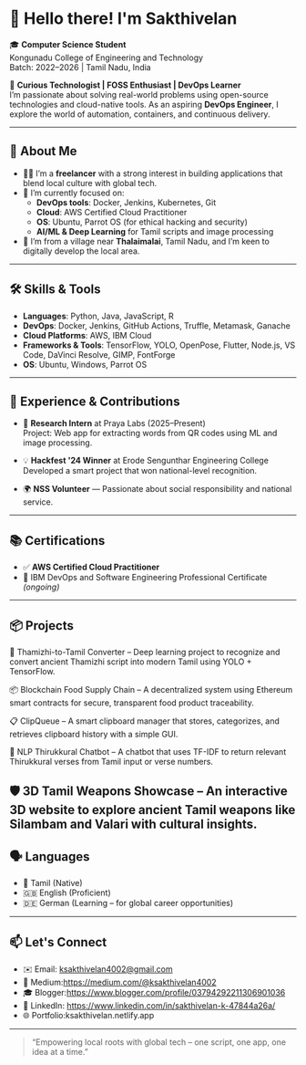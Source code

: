 # 👋 Hello there! I'm Sakthivelan

🎓 **Computer Science Student**  
Kongunadu College of Engineering and Technology  
Batch: 2022–2026 | Tamil Nadu, India  

🧠 **Curious Technologist | FOSS Enthusiast | DevOps Learner**  
I’m passionate about solving real-world problems using open-source technologies and cloud-native tools. As an aspiring **DevOps Engineer**, I explore the world of automation, containers, and continuous delivery.

---

## 🌟 About Me

- 🧑‍💻 I’m a **freelancer** with a strong interest in building applications that blend local culture with global tech.
- 🚀 I’m currently focused on:
  - **DevOps tools**: Docker, Jenkins, Kubernetes, Git
  - **Cloud**: AWS Certified Cloud Practitioner
  - **OS**: Ubuntu, Parrot OS (for ethical hacking and security)
  - **AI/ML & Deep Learning** for Tamil scripts and image processing
- 🏡 I’m from a village near **Thalaimalai**, Tamil Nadu, and I’m keen to digitally develop the local area.

---

## 🛠️ Skills & Tools

- **Languages**: Python, Java, JavaScript, R
- **DevOps**: Docker, Jenkins, GitHub Actions, Truffle, Metamask, Ganache
- **Cloud Platforms**: AWS, IBM Cloud
- **Frameworks & Tools**: TensorFlow, YOLO, OpenPose, Flutter, Node.js, VS Code, DaVinci Resolve, GIMP, FontForge
- **OS**: Ubuntu, Windows, Parrot OS

---

## 💼 Experience & Contributions

- 🏢 **Research Intern** at Praya Labs (2025–Present)  
  Project: Web app for extracting words from QR codes using ML and image processing.

- 💡 **Hackfest '24 Winner** at Erode Sengunthar Engineering College  
  Developed a smart project that won national-level recognition.

- 🌍 **NSS Volunteer** — Passionate about social responsibility and national service.

---

## 📚 Certifications

- ✅ **AWS Certified Cloud Practitioner**
- 📘 IBM DevOps and Software Engineering Professional Certificate *(ongoing)*

---

## 📦 Projects

🔁 Thamizhi-to-Tamil Converter – Deep learning project to recognize and convert ancient Thamizhi script into modern Tamil using YOLO + TensorFlow.

📦 Blockchain Food Supply Chain – A decentralized system using Ethereum smart contracts for secure, transparent food product traceability.

📋 ClipQueue – A smart clipboard manager that stores, categorizes, and retrieves clipboard history with a simple GUI.

🧠 NLP Thirukkural Chatbot – A chatbot that uses TF-IDF to return relevant Thirukkural verses from Tamil input or verse numbers.

🛡️ 3D Tamil Weapons Showcase – An interactive 3D website to explore ancient Tamil weapons like Silambam and Valari with cultural insights.
---

## 🗣️ Languages

- 💬 Tamil (Native)
- 🇬🇧 English (Proficient)
- 🇩🇪 German (Learning – for global career opportunities)

---

## 📫 Let's Connect

- ✉️ Email: ksakthivelan4002@gmail.com
- 🔗 Medium:https://medium.com/@ksakthivelan4002
- 🎓 Blogger:https://www.blogger.com/profile/03794292211306901036
- 💼 LinkedIn: https://www.linkedin.com/in/sakthivelan-k-47844a26a/ 
- 🌐 Portfolio:ksakthivelan.netlify.app

---

> “Empowering local roots with global tech – one script, one app, one idea at a time.”

